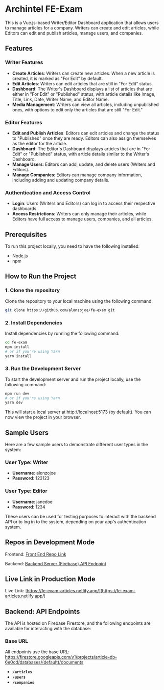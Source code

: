 # Archintel FE-Exam

This is a Vue.js-based Writer/Editor Dashboard application that allows users to manage articles for a company. Writers can create and edit articles, while Editors can edit and publish articles, manage users, and companies.

## Features

### Writer Features

- **Create Articles**: Writers can create new articles. When a new article is created, it is marked as "For Edit" by default.
- **Edit Articles**: Writers can edit articles that are still in "For Edit" status.
- **Dashboard**: The Writer's Dashboard displays a list of articles that are either in "For Edit" or "Published" status, with article details like Image, Title, Link, Date, Writer Name, and Editor Name.
- **Media Management**: Writers can view all articles, including unpublished ones, with options to edit only the articles that are still "For Edit."

### Editor Features

- **Edit and Publish Articles**: Editors can edit articles and change the status to "Published" once they are ready. Editors can also assign themselves as the editor for the article.
- **Dashboard**: The Editor's Dashboard displays articles that are in "For Edit" or "Published" status, with article details similar to the Writer's Dashboard.
- **Manage Users**: Editors can add, update, and delete users (Writers and Editors).
- **Manage Companies**: Editors can manage company information, including adding and updating company details.

### Authentication and Access Control

- **Login**: Users (Writers and Editors) can log in to access their respective dashboards.
- **Access Restrictions**: Writers can only manage their articles, while Editors have full access to manage users, companies, and all articles.

## Prerequisites

To run this project locally, you need to have the following installed:

- Node.js
- npm

## How to Run the Project

### 1. Clone the repository

Clone the repository to your local machine using the following command:

```bash
git clone https://github.com/alonzojoe/fe-exam.git
```

### 2. Install Dependencies

Install dependencies by running the following command:

```bash
cd fe-exam
npm install
# or if you're using Yarn
yarn install
```

### 3. Run the Development Server

To start the development server and run the project locally, use the following command:

```bash
npm run dev
# or if you're using Yarn
yarn dev
```

This will start a local server at http://localhost:5173 (by default). You can now view the project in your browser.

## Sample Users

Here are a few sample users to demonstrate different user types in the system:

### User Type: Writer

- **Username**: alonzojoe
- **Password**: 123123

### User Type: Editor

- **Username**: janedoe
- **Password**: 1234

These users can be used for testing purposes to interact with the backend API or to log in to the system, depending on your app's authentication system.

## Repos in Development Mode

Frontend: [Front End Repo Link](https://github.com/alonzojoe/fe-exam.git)

Backend: [Backend Server (Firebase) API Endpoint](<https://firestore.googleapis.com/v1/projects/article-db-6e0cd/databases/(default)/documents/articles>)

## Live Link in Production Mode

Live Link: [https://fe-exam-articles.netlify.app/](https://fe-exam-articles.netlify.app/)

## Backend: API Endpoints

The API is hosted on Firebase Firestore, and the following endpoints are available for interacting with the database:

### Base URL

All endpoints use the base URL: https://firestore.googleapis.com/v1/projects/article-db-6e0cd/databases/(default)/documents

- **`/articles`**
- **`/users`**
- **`/companies`**
